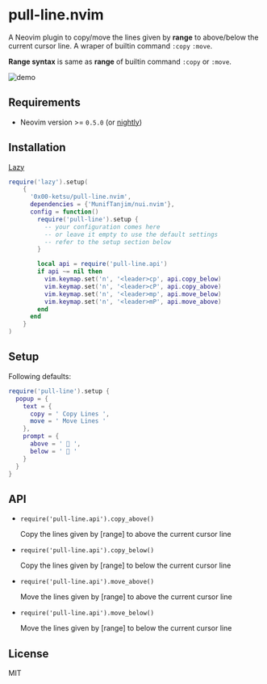 # pull-line.nvim

A Neovim plugin to copy/move the lines given by **range** to above/below the current cursor line.
A wraper of builtin command `:copy` `:move`.

**Range syntax** is same as **range** of builtin command `:copy` or `:move`.

![demo](https://github.com/0x00-ketsu/markdown-preview.nvim/assets/16932133/1be1faad-6742-424a-8e86-b655269508d0)

## Requirements

- Neovim version >= `0.5.0` (or [nightly](https://github.com/neovim/neovim/releases/tag/nightly))

## Installation

[Lazy](https://github.com/folke/lazy.nvim)

```lua
require('lazy').setup(
    {
      '0x00-ketsu/pull-line.nvim',
      dependencies = {'MunifTanjim/nui.nvim'},
      config = function()
        require('pull-line').setup {
          -- your configuration comes here
          -- or leave it empty to use the default settings
          -- refer to the setup section below
        }

        local api = require('pull-line.api')
        if api ~= nil then
          vim.keymap.set('n', '<leader>cp', api.copy_below)
          vim.keymap.set('n', '<leader>cP', api.copy_above)
          vim.keymap.set('n', '<leader>mp', api.move_below)
          vim.keymap.set('n', '<leader>mP', api.move_above)
        end
      end
    }
)
```

## Setup

Following defaults:

```lua
require('pull-line').setup {
  popup = {
    text = {
      copy = ' Copy Lines ',
      move = ' Move Lines '
    },
    prompt = {
      above = '  ',
      below = '  '
    }
  }
}
```

## API

- `require('pull-line.api').copy_above()`

    Copy the lines given by [range] to above the current cursor line

- `require('pull-line.api').copy_below()`

    Copy the lines given by [range] to below the current cursor line

- `require('pull-line.api').move_above()`

    Move the lines given by [range] to above the current cursor line

- `require('pull-line.api').move_below()`

    Move the lines given by [range] to below the current cursor line

## License

MIT
